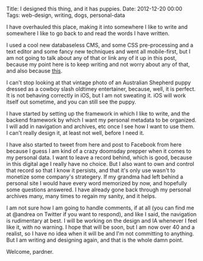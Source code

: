 Title: I designed this thing, and it has puppies.
Date: 2012-12-20 00:00
Tags: web-design, writing, dogs, personal-data

I have overhauled this place, making it into somewhere I like to write and somewhere I like to go back to and read the words I have written. 

I used a cool new databaseless CMS, and some CSS pre-processing and a text editor and some fancy new techniques and went all mobile-first, but I am not going to talk about any of that or link any of it up in this post, because my point here is to keep writing and not worry about any of that, and also because [this](http://scottrileydesigns.co.uk/posts/fuck-you-and-fuck-your-tools).

I can't stop looking at that vintage photo of an Australian Shepherd puppy dressed as a cowboy slash oldtimey entertainer, because, well, it is perfect. It is not behaving correctly in iOS, but I am not sweating it. iOS will work itself out sometime, and you can still see the puppy.

I have started by setting up the framework in which I like to write, and the backend framework by which I want my personal metadata to be organized. I will add in navigation and archives, etc once I see how I want to use them. I can't really design it, at least not well, before I need it. 

I have also started to tweet from here and post to Facebook from here because I guess I am kind of a crazy doomsday prepper when it comes to my personal data. I want to leave a record behind, which is good, because in this digital age I really have no choice. But I also want to own and control that record so that I know it persists, and that it's only use wasn't to monetize some company's strategery. If my grandma had left behind a personal site I would have every word memorized by now, and hopefully some questions answered. I have already gone back through my personal archives many, many times to regain my sanity, and it helps.

I am not sure how I am going to handle comments, if at all (you can find me at @andrea on Twitter if you want to respond), and like I said, the navigation is rudimentary at best. I will be working on the design and IA whenever I feel like it, with no warning. I hope that will be soon, but I am now over 40 and a realist, so I have no idea when it will be and I'm not committing to anything. But I am writing and designing again, and that is the whole damn point.

Welcome, pardner.